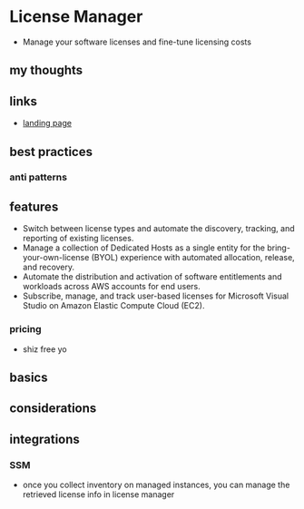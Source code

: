 # License Manager

- Manage your software licenses and fine-tune licensing costs

## my thoughts

## links

- [landing page](https://aws.amazon.com/license-manager/?did=ap_card&trk=ap_card)

## best practices

### anti patterns

## features

- Switch between license types and automate the discovery, tracking, and reporting of existing licenses.
- Manage a collection of Dedicated Hosts as a single entity for the bring-your-own-license (BYOL) experience with automated allocation, release, and recovery.
- Automate the distribution and activation of software entitlements and workloads across AWS accounts for end users.
- Subscribe, manage, and track user-based licenses for Microsoft Visual Studio on Amazon Elastic Compute Cloud (EC2).

### pricing

- shiz free yo

## basics

## considerations

## integrations

### SSM

- once you collect inventory on managed instances, you can manage the retrieved license info in license manager
